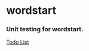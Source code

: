 wordstart
=========
<h3>
Unit testing for wordstart.
</h3>

<a href="https://trello.com/b/5vVESs8V/cita420-project">Todo List</a>